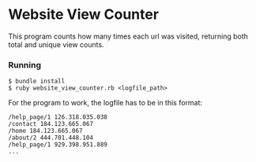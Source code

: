 # Website View Counter

This program counts how many times each url was visited, returning both total and unique view counts.

### Running

```
$ bundle install
$ ruby website_view_counter.rb <logfile_path>
```

For the program to work, the logfile has to be in this format:
```
/help_page/1 126.318.035.038
/contact 184.123.665.067
/home 184.123.665.067
/about/2 444.701.448.104
/help_page/1 929.398.951.889
...
```
